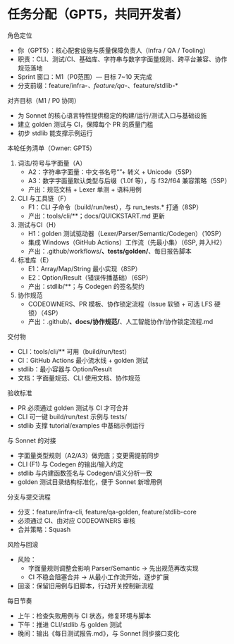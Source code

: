 # 任务分配（GPT5，共同开发者）

角色定位
- 你（GPT5）：核心配套设施与质量保障负责人（Infra / QA / Tooling）
- 职责：CLI、测试/CI、基础库、字符串与数字字面量规则、跨平台兼容、协作规范落地
- Sprint 窗口：M1（P0范围）— 目标 7~10 天完成
- 分支前缀：feature/infra-*、feature/qa-*、feature/stdlib-*

对齐目标（M1 / P0 协同）
- 为 Sonnet 的核心语言特性提供稳定的构建/运行/测试入口与基础设施
- 建立 golden 测试与 CI，保障每个 PR 的质量门槛
- 初步 stdlib 能支撑示例运行

本轮任务清单（Owner: GPT5）
1) 词法/符号与字面量（A）
   - A2：字符串字面量：中文书名号“”+ 转义 + Unicode（5SP）
   - A3：数字字面量默认类型与后缀（1.0f 等），与 f32/f64 兼容策略（5SP）
   - 产出：规范文档 + Lexer 单测 + 语料用例
2) CLI 与工具链（F）
   - F1：CLI 子命令（build/run/test），与 run_tests.* 打通（8SP）
   - 产出：tools/cli/**；docs/QUICKSTART.md 更新
3) 测试与CI（H）
   - H1：golden 测试驱动器（Lexer/Parser/Semantic/Codegen）（10SP）
   - 集成 Windows（GitHub Actions）工作流（先最小集）（6SP, 并入H2）
   - 产出：.github/workflows/**、tests/golden/**、每日报告脚本
4) 标准库（E）
   - E1：Array/Map/String 最小实现（8SP）
   - E2：Option/Result（错误传播基础）（6SP）
   - 产出：stdlib/**；与 Codegen 的签名契约
5) 协作规范
   - CODEOWNERS、PR 模板、协作锁定流程（Issue 软锁 + 可选 LFS 硬锁）（4SP）
   - 产出：.github/**、docs/协作规范/**、人工智能协作/协作锁定流程.md

交付物
- CLI：tools/cli/** 可用（build/run/test）
- CI：GitHub Actions 最小流水线 + golden 测试
- stdlib：最小容器与 Option/Result
- 文档：字面量规范、CLI 使用文档、协作规范

验收标准
- PR 必须通过 golden 测试与 CI 才可合并
- CLI 可一键 build/run/test 示例与 tests/
- stdlib 支撑 tutorial/examples 中基础示例运行

与 Sonnet 的对接
- 字面量类型规则（A2/A3）做兜底；变更需提前同步
- CLI (F1) 与 Codegen 的输出/输入约定
- stdlib 与内建函数签名与 Codegen/语义分析一致
- golden 测试目录结构标准化，便于 Sonnet 新增用例

分支与提交流程
- 分支：feature/infra-cli, feature/qa-golden, feature/stdlib-core
- 必须通过 CI、由对应 CODEOWNERS 审核
- 合并策略：Squash

风险与回滚
- 风险：
  - 字面量规则调整会影响 Parser/Semantic → 先出规范再改实现
  - CI 不稳会阻塞合并 → 从最小工作流开始，逐步扩展
- 回滚：保留旧用例与旧脚本，行动开关控制新流程

每日节奏
- 上午：检查失败用例与 CI 状态，修复环境与脚本
- 下午：推进 CLI/stdlib 与 golden 测试
- 晚间：输出《每日测试报告.md》，与 Sonnet 同步接口变化